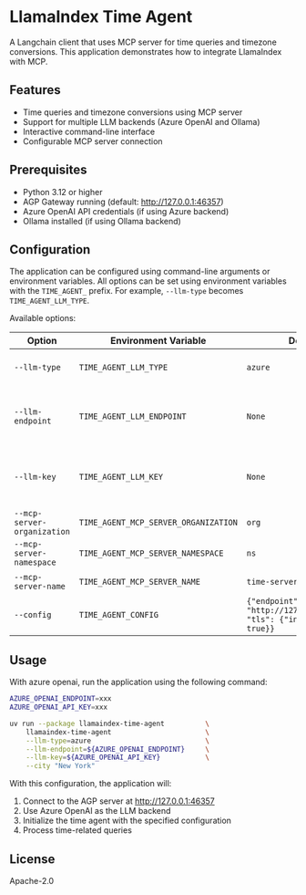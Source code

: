 # LlamaIndex Time Agent

A Langchain client that uses MCP server for time queries and timezone conversions.
This application demonstrates how to integrate LlamaIndex with MCP.

## Features

- Time queries and timezone conversions using MCP server
- Support for multiple LLM backends (Azure OpenAI and Ollama)
- Interactive command-line interface
- Configurable MCP server connection

## Prerequisites

- Python 3.12 or higher
- AGP Gateway running (default: http://127.0.0.1:46357)
- Azure OpenAI API credentials (if using Azure backend)
- Ollama installed (if using Ollama backend)

## Configuration

The application can be configured using command-line arguments or environment variables. All options can be set using environment variables with the `TIME_AGENT_` prefix. For example, `--llm-type` becomes `TIME_AGENT_LLM_TYPE`.

Available options:

| Option | Environment Variable | Default | Description |
|--------|---------------------|---------|-------------|
| `--llm-type` | `TIME_AGENT_LLM_TYPE` | `azure` | LLM backend type ("azure" or "ollama") |
| `--llm-endpoint` | `TIME_AGENT_LLM_ENDPOINT` | `None` | Azure OpenAI endpoint (for Azure backend) |
| `--llm-key` | `TIME_AGENT_LLM_KEY` | `None` | Azure OpenAI API key (for Azure backend) |
| `--mcp-server-organization` | `TIME_AGENT_MCP_SERVER_ORGANIZATION` | `org` | Organization name |
| `--mcp-server-namespace` | `TIME_AGENT_MCP_SERVER_NAMESPACE` | `ns` | Namespace |
| `--mcp-server-name` | `TIME_AGENT_MCP_SERVER_NAME` | `time-server` | MCP server name |
| `--config` | `TIME_AGENT_CONFIG` | `{"endpoint": "http://127.0.0.1:46357", "tls": {"insecure": true}}` | Configuration dictionary |

## Usage

With azure openai, run the application using the following command:

```bash
AZURE_OPENAI_ENDPOINT=xxx
AZURE_OPENAI_API_KEY=xxx

uv run --package llamaindex-time-agent          \
    llamaindex-time-agent                       \
    --llm-type=azure                            \
    --llm-endpoint=${AZURE_OPENAI_ENDPOINT}     \
    --llm-key=${AZURE_OPENAI_API_KEY}           \
    --city "New York"
```

With this configuration, the application will:

1. Connect to the AGP server at http://127.0.0.1:46357
2. Use Azure OpenAI as the LLM backend
3. Initialize the time agent with the specified configuration
4. Process time-related queries

## License

Apache-2.0
